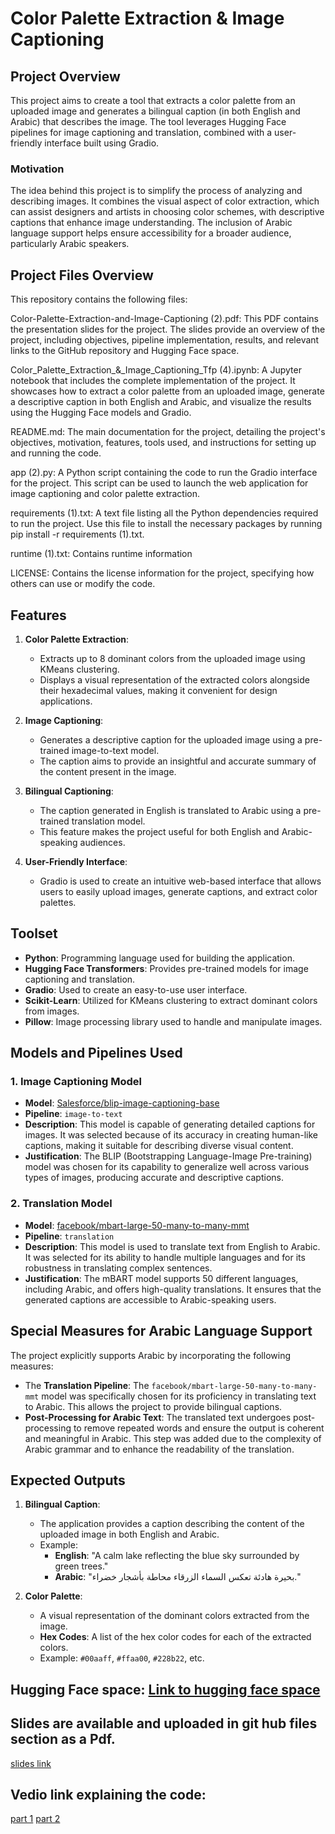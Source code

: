 # Color Palette Extraction & Image Captioning

## Project Overview

This project aims to create a tool that extracts a color palette from an uploaded image and generates a bilingual caption (in both English and Arabic) that describes the image. The tool leverages Hugging Face pipelines for image captioning and translation, combined with a user-friendly interface built using Gradio.

### Motivation

The idea behind this project is to simplify the process of analyzing and describing images. It combines the visual aspect of color extraction, which can assist designers and artists in choosing color schemes, with descriptive captions that enhance image understanding. The inclusion of Arabic language support helps ensure accessibility for a broader audience, particularly Arabic speakers.

## Project Files Overview
This repository contains the following files:

Color-Palette-Extraction-and-Image-Captioning (2).pdf:
This PDF contains the presentation slides for the project. The slides provide an overview of the project, including objectives, pipeline implementation, results, and relevant links to the GitHub repository and Hugging Face space.

Color_Palette_Extraction_&_Image_Captioning_Tfp (4).ipynb:
A Jupyter notebook that includes the complete implementation of the project. It showcases how to extract a color palette from an uploaded image, generate a descriptive caption in both English and Arabic, and visualize the results using the Hugging Face models and Gradio.

README.md:
The main documentation for the project, detailing the project's objectives, motivation, features, tools used, and instructions for setting up and running the code.

app (2).py:
A Python script containing the code to run the Gradio interface for the project. This script can be used to launch the web application for image captioning and color palette extraction.

requirements (1).txt:
A text file listing all the Python dependencies required to run the project. Use this file to install the necessary packages by running pip install -r requirements (1).txt.

runtime (1).txt:
Contains runtime information

LICENSE:
Contains the license information for the project, specifying how others can use or modify the code.

## Features

1. **Color Palette Extraction**:
   - Extracts up to 8 dominant colors from the uploaded image using KMeans clustering.
   - Displays a visual representation of the extracted colors alongside their hexadecimal values, making it convenient for design applications.
  
2. **Image Captioning**:
   - Generates a descriptive caption for the uploaded image using a pre-trained image-to-text model.
   - The caption aims to provide an insightful and accurate summary of the content present in the image.
  
3. **Bilingual Captioning**:
   - The caption generated in English is translated to Arabic using a pre-trained translation model.
   - This feature makes the project useful for both English and Arabic-speaking audiences.
  
4. **User-Friendly Interface**:
   - Gradio is used to create an intuitive web-based interface that allows users to easily upload images, generate captions, and extract color palettes.

## Toolset

- **Python**: Programming language used for building the application.
- **Hugging Face Transformers**: Provides pre-trained models for image captioning and translation.
- **Gradio**: Used to create an easy-to-use user interface.
- **Scikit-Learn**: Utilized for KMeans clustering to extract dominant colors from images.
- **Pillow**: Image processing library used to handle and manipulate images.

## Models and Pipelines Used

### 1. **Image Captioning Model**
- **Model**: [Salesforce/blip-image-captioning-base](https://huggingface.co/Salesforce/blip-image-captioning-base)
- **Pipeline**: `image-to-text`
- **Description**: This model is capable of generating detailed captions for images. It was selected because of its accuracy in creating human-like captions, making it suitable for describing diverse visual content.
- **Justification**: The BLIP (Bootstrapping Language-Image Pre-training) model was chosen for its capability to generalize well across various types of images, producing accurate and descriptive captions.

### 2. **Translation Model**
- **Model**: [facebook/mbart-large-50-many-to-many-mmt](https://huggingface.co/facebook/mbart-large-50-many-to-many-mmt)
- **Pipeline**: `translation`
- **Description**: This model is used to translate text from English to Arabic. It was selected for its ability to handle multiple languages and for its robustness in translating complex sentences.
- **Justification**: The mBART model supports 50 different languages, including Arabic, and offers high-quality translations. It ensures that the generated captions are accessible to Arabic-speaking users.

## Special Measures for Arabic Language Support

The project explicitly supports Arabic by incorporating the following measures:
- The **Translation Pipeline**: The `facebook/mbart-large-50-many-to-many-mmt` model was specifically chosen for its proficiency in translating text to Arabic. This allows the project to provide bilingual captions.
- **Post-Processing for Arabic Text**: The translated text undergoes post-processing to remove repeated words and ensure the output is coherent and meaningful in Arabic. This step was added due to the complexity of Arabic grammar and to enhance the readability of the translation.

## Expected Outputs

1. **Bilingual Caption**:
   - The application provides a caption describing the content of the uploaded image in both English and Arabic.
   - Example: 
     - **English**: "A calm lake reflecting the blue sky surrounded by green trees."
     - **Arabic**: "بحيرة هادئة تعكس السماء الزرقاء محاطة بأشجار خضراء."

2. **Color Palette**:
   - A visual representation of the dominant colors extracted from the image.
   - **Hex Codes**: A list of the hex color codes for each of the extracted colors.
   - Example: `#00aaff`, `#ffaa00`, `#228b22`, etc.
  
## Hugging Face space: [Link to hugging face space](https://huggingface.co/spaces/ayajoharji/Color_PaletteExtraction_and_ImageCaptioning)
## Slides are available and uploaded in git hub files section as a Pdf.
[slides link](https://github.com/AyaJoharji/Color-Palette-Extraction-Image-Captioning/blob/main/Color-Palette-Extraction-and-Image-Captioning%20(5).pdf)
## Vedio link explaining the code:
[part 1](https://www.loom.com/share/52bfda38aa3140788271abb66c9e6517?sid=0bdac0d8-b607-4c84-8e44-7dee7a34b67d)
[part 2](https://www.loom.com/share/2d1109f795804b63926e5eb9e0ae860e?sid=d712c1fc-4695-4886-a701-c21089da5218)
                                   
